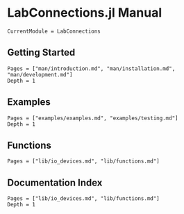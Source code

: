 # LabConnections.jl Manual

```@meta
CurrentModule = LabConnections
```
## Getting Started
```@contents
Pages = ["man/introduction.md", "man/installation.md", "man/development.md"]
Depth = 1
```
## Examples
```@contents
Pages = ["examples/examples.md", "examples/testing.md"]
Depth = 1
```
## Functions
```@contents
Pages = ["lib/io_devices.md", "lib/functions.md"]
```
## Documentation Index
```@index
Pages = ["lib/io_devices.md", "lib/functions.md"]
Depth = 1
```
